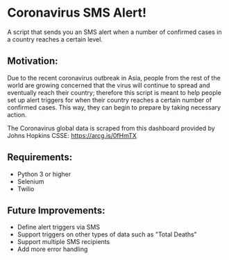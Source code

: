 # Coronavirus SMS Alert!

A script that sends you an SMS alert when a number of confirmed cases in a country reaches a certain level.

## Motivation:
Due to the recent coronavirus outbreak in Asia, people from the rest of the world are growing concerned that the virus
will continue to spread and eventually reach their country; therefore this script is meant to help people set up alert
triggers for when their country reaches a certain number of confirmed cases. This way, they can begin to prepare by
taking necessary action.

The Coronavirus global data is scraped from this dashboard provided by Johns Hopkins CSSE: https://arcg.is/0fHmTX

## Requirements:
* Python 3 or higher
* Selenium
* Twilio

## Future Improvements:
* Define alert triggers via SMS
* Support triggers on other types of data such as "Total Deaths"
* Support multiple SMS recipients
* Add more error handling

